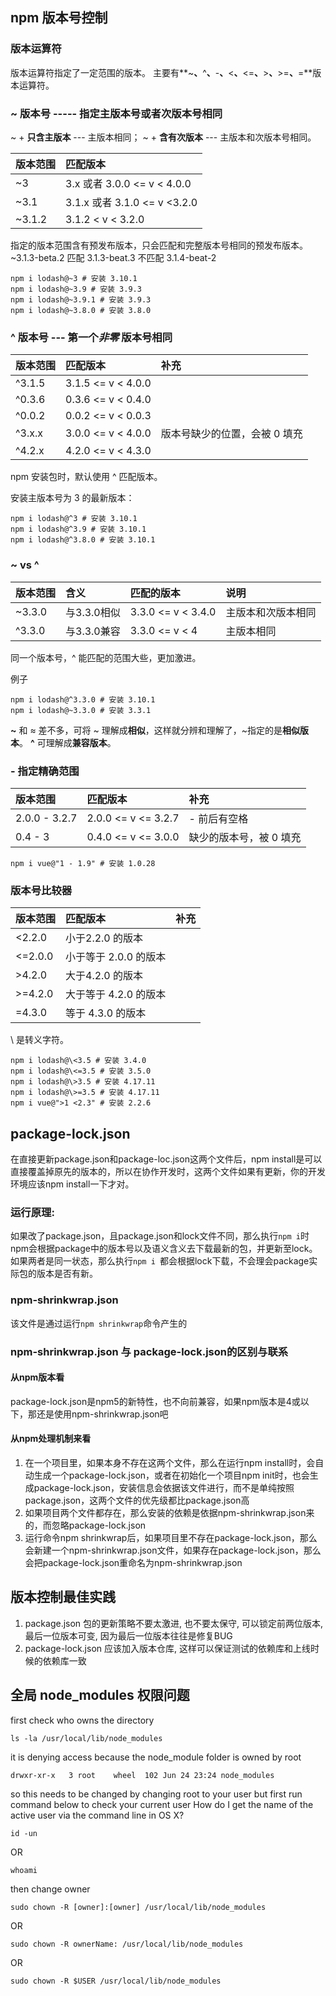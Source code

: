 ## npm 版本号控制

### 版本运算符

版本运算符指定了一定范围的版本。
主要有**~**、**^**、**-**、**<**、**<=**、**>**、**>=**、**=**版本运算符。

### ~ 版本号 ----- 指定主版本号或者次版本号相同

~ + **只含主版本** --- 主版本相同；
~ + **含有次版本** --- 主版本和次版本号相同。

| 版本范围 | 匹配版本                     |
| :------- | :--------------------------- |
| ~3       | 3.x 或者 3.0.0 <= v < 4.0.0  |
| ~3.1     | 3.1.x 或者 3.1.0 <= v <3.2.0 |
| ~3.1.2   | 3.1.2 < v < 3.2.0            |

指定的版本范围含有预发布版本，只会匹配和完整版本号相同的预发布版本。
~3.1.3-beta.2 匹配 3.1.3-beat.3 不匹配 3.1.4-beat-2

```
npm i lodash@~3 # 安装 3.10.1
npm i lodash@~3.9 # 安装 3.9.3
npm i lodash@~3.9.1 # 安装 3.9.3
npm i lodash@~3.8.0 # 安装 3.8.0
```

### ^ 版本号 --- 第一个*非零* 版本号相同

| 版本范围 | 匹配版本           | 补充                          |
| :------- | :----------------- | :---------------------------- |
| ^3.1.5   | 3.1.5 <= v < 4.0.0 |                               |
| ^0.3.6   | 0.3.6 <= v < 0.4.0 |                               |
| ^0.0.2   | 0.0.2 <= v < 0.0.3 |                               |
| ^3.x.x   | 3.0.0 <= v < 4.0.0 | 版本号缺少的位置，会被 0 填充 |
| ^4.2.x   | 4.2.0 <= v < 4.3.0 |                               |

npm 安装包时，默认使用 ^ 匹配版本。

安装主版本号为 3 的最新版本：

```
npm i lodash@^3 # 安装 3.10.1
npm i lodash@^3.9 # 安装 3.10.1
npm i lodash@^3.8.0 # 安装 3.10.1
```

### ~ vs ^

| 版本范围 | 含义        | 匹配的版本         | 说明               |
| :------- | :---------- | :----------------- | :----------------- |
| ~3.3.0   | 与3.3.0相似 | 3.3.0 <= v < 3.4.0 | 主版本和次版本相同 |
| ^3.3.0   | 与3.3.0兼容 | 3.3.0 <= v < 4     | 主版本相同         |

同一个版本号，^ 能匹配的范围大些，更加激进。

例子

```
npm i lodash@^3.3.0 # 安装 3.10.1
npm i lodash@~3.3.0 # 安装 3.3.1
```

**~** 和 ≈ 差不多，可将 ~ 理解成**相似**，这样就分辨和理解了，~指定的是**相似版本**。
**^** 可理解成**兼容版本**。

### - 指定精确范围

| 版本范围      | 匹配版本            | 补充                    |
| :------------ | :------------------ | :---------------------- |
| 2.0.0 - 3.2.7 | 2.0.0 <= v <= 3.2.7 | - 前后有空格            |
| 0.4 - 3       | 0.4.0 <= v <= 3.0.0 | 缺少的版本号，被 0 填充 |

```
npm i vue@"1 - 1.9" # 安装 1.0.28
```

### 版本号比较器

| 版本范围 | 匹配版本              | 补充 |
| :------- | :-------------------- | :--- |
| <2.2.0   | 小于2.2.0 的版本      |      |
| <=2.0.0  | 小于等于 2.0.0 的版本 |      |
| >4.2.0   | 大于4.2.0 的版本      |      |
| >=4.2.0  | 大于等于 4.2.0 的版本 |      |
| =4.3.0   | 等于 4.3.0 的版本     |      |

\ 是转义字符。


```
npm i lodash@\<3.5 # 安装 3.4.0
npm i lodash@\<=3.5 # 安装 3.5.0
npm i lodash@\>3.5 # 安装 4.17.11
npm i lodash@\>=3.5 # 安装 4.17.11
npm i vue@">1 <2.3" # 安装 2.2.6
```


## package-lock.json


在直接更新package.json和package-loc.json这两个文件后，npm install是可以直接覆盖掉原先的版本的，所以在协作开发时，这两个文件如果有更新，你的开发环境应该npm install一下才对。

### 运行原理: 

如果改了package.json，且package.json和lock文件不同，那么执行`npm i`时npm会根据package中的版本号以及语义含义去下载最新的包，并更新至lock。如果两者是同一状态，那么执行`npm i `都会根据lock下载，不会理会package实际包的版本是否有新。

### npm-shrinkwrap.json
该文件是通过运行`npm shrinkwrap`命令产生的

### npm-shrinkwrap.json 与 package-lock.json的区别与联系

#### 从npm版本看
package-lock.json是npm5的新特性，也不向前兼容，如果npm版本是4或以下，那还是使用npm-shrinkwrap.json吧

#### 从npm处理机制来看
1. 在一个项目里，如果本身不存在这两个文件，那么在运行npm install时，会自动生成一个package-lock.json，或者在初始化一个项目npm init时，也会生成package-lock.json，安装信息会依据该文件进行，而不是单纯按照package.json，这两个文件的优先级都比package.json高
2. 如果项目两个文件都存在，那么安装的依赖是依据npm-shrinkwrap.json来的，而忽略package-lock.json
3. 运行命令npm shrinkwrap后，如果项目里不存在package-lock.json，那么会新建一个npm-shrinkwrap.json文件，如果存在package-lock.json，那么会把package-lock.json重命名为npm-shrinkwrap.json

## 版本控制最佳实践

1. package.json 包的更新策略不要太激进, 也不要太保守, 可以锁定前两位版本, 最后一位版本可变, 因为最后一位版本往往是修复BUG
2. package-lock.json 应该加入版本仓库, 这样可以保证测试的依赖库和上线时候的依赖库一致



## 全局 node_modules 权限问题

first check who owns the directory
```
ls -la /usr/local/lib/node_modules
```
it is denying access because the node_module folder is owned by root

```
drwxr-xr-x   3 root    wheel  102 Jun 24 23:24 node_modules
```
so this needs to be changed by changing root to your user but first run command below to check your current user How do I get the name of the active user via the command line in OS X?
```
id -un
```
OR
```
whoami
```
then change owner
```
sudo chown -R [owner]:[owner] /usr/local/lib/node_modules
```
OR
```
sudo chown -R ownerName: /usr/local/lib/node_modules
```
OR
```
sudo chown -R $USER /usr/local/lib/node_modules
```